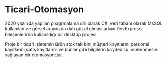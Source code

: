 # Ticari-Otomasyon

2020 yazında yapılan progrmalama dili olarak C# ,veri tabanı olarak MsSQL kullanılan ve görsel arayüzün dah güzel olması adıan DevExpress bileşenlerinin kullanıldığı bir desktop projesi.

Proje bir ticari işletemin ürün stok takibini,müşteri kayıtlarını,personel kayıtlarını,satış kayıtlarını ve bunlar gibi bilgilerin kaydedilip incelenmesini sağlayan bir otomasyondur.
